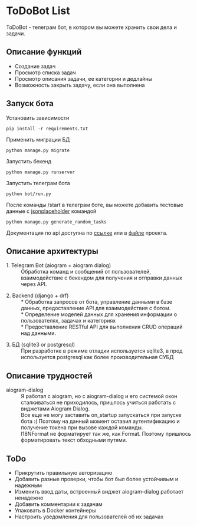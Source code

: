 # ToDoBot List
ToDoBot - телеграм бот, в котором вы можете хранить свои дела и задачи.

## Описание функций
* Создание задач
* Просмотр списка задач
* Просмотр описания задачи, ее категории и дедлайны
* Возможность закрыть задачу, если она выполнена

## Запуск бота

Установить зависимости
```
pip install -r requirements.txt
```

Применить миграции БД
```
python manage.py migrate
```

Запустить бекенд
```
python manage.py runserver
```

Запустить телеграм бота
```
python bot/run.py
```

После команды /start в телеграм боте, вы можете добавить тестовые данные с [jsonplaceholder](jsonplaceholder.typicode.com/) командой
```
python manage.py generate_random_tasks
```

Документация по api доступна по [ссылке](http://127.0.0.1:8000/api/schema/redoc/) или в [файле](redoc.yaml) проекта.

## Описание архитектуры
<dl>
<dt>1. Telegram Bot (aiogram + aiogram dialog)</dt>
<dd>Обработка команд и сообщений от пользователей, взаимодействие с бекендом для получения и отправки данных через API.</dd>
</dl>
<dl>
<dt>2. Backend (django + drf)</dt>
<dd>* Обработка запросов от бота, управление данными в базе данных, предоставление API для взаимодействия с ботом.</dd>
<dd>* Определение моделей данных для хранения информации о пользователях, задачах и категориях</dd>
<dd>* Предоставление RESTful API для выполнения CRUD операций над данными.</dd>
</dl>
<dl>
<dt>3. БД (sqlite3 or postgresql)</dt>
<dd>При разработке в режиме отладки используется sqlite3, в прод используется postgresql как более производительная СУБД</dd>
</dl>


## Описание трудностей

<dl>
<dt>aiogram-dialog</dt>
<dd>Я работал с aiogram, но с aiogram-dialog и его системой окон сталкиваться не приходилось, пришлось учиться работать с виджетами Aiogram Dialog. </dd>
<dd>Все еще не могу заставить on_startup запускаться при запуске бота :( Поэтому на данный момент оставил аутентификацию и получение токена при вызове каждой команды.</dd>
<dd>I18NFormat не форматирует так же, как Format. Поэтому пришлось форматировать текст обходными путями.</dd>
</dl>


## ToDo
* Прикрутить правильную авторизацию
* Добавить разные проверки, чтобы бот был более устойчивым и надежным
* Изменить ввод даты, встроенный виджет aiogram-dialog работает ненадежно
* Добавить комментарии к задачам
* Упаковать в Docker контейнеры
* Настроить уведомления для пользователей об их задачах